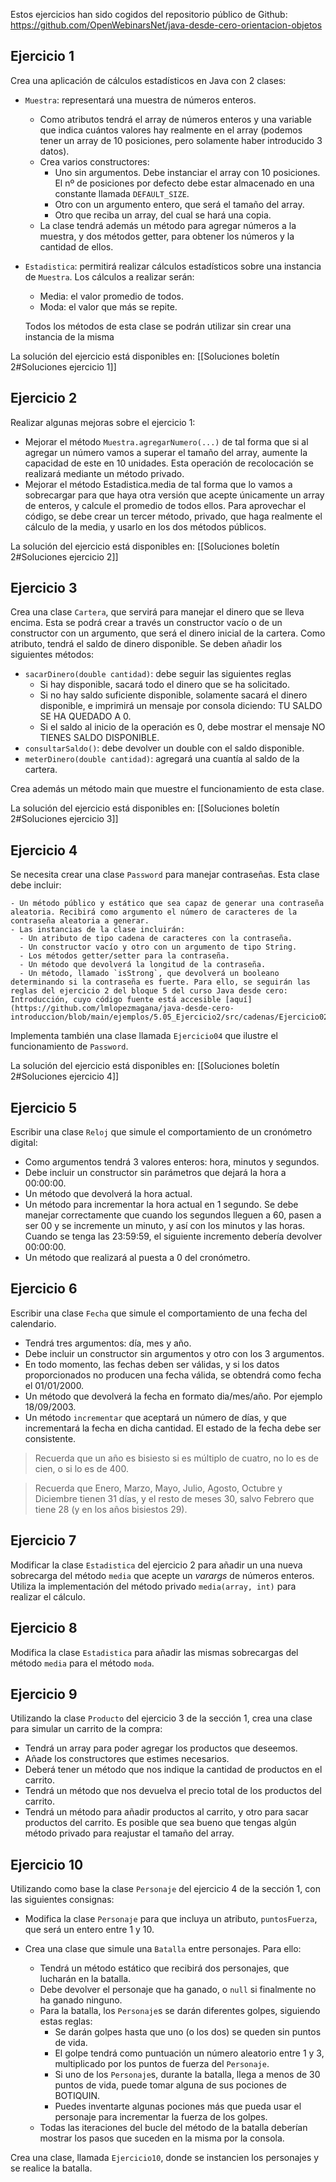 Estos ejercicios han sido cogidos del repositorio público de Github: https://github.com/OpenWebinarsNet/java-desde-cero-orientacion-objetos

## Ejercicio 1
Crea una aplicación de cálculos estadísticos en Java con 2 clases:
  
- `Muestra`: representará una muestra de números enteros. 
  - Como atributos tendrá el array de números enteros y una variable que indica cuántos valores hay realmente en el array (podemos tener un array de 10 posiciones, pero solamente haber introducido 3 datos).
  - Crea varios constructores:
    - Uno sin argumentos. Debe instanciar el array con 10 posiciones. El nº de posiciones por defecto debe estar almacenado en una constante llamada `DEFAULT_SIZE`.
    - Otro con un argumento entero, que será el tamaño del array.
    - Otro que reciba un array, del cual se hará una copia.
  - La clase tendrá además un método para agregar números a la muestra, y dos métodos getter, para obtener los números y la cantidad de ellos.
  
- `Estadistica`: permitirá realizar cálculos estadísticos sobre una instancia de `Muestra`. Los cálculos a realizar serán:
  - Media: el valor promedio de todos.
  - Moda: el valor que más se repite.
  
  Todos los métodos de esta clase se podrán utilizar sin crear una instancia de la misma  

La solución del ejercicio está disponibles en: [[Soluciones boletín 2#Soluciones ejercicio 1]]


## Ejercicio 2
Realizar algunas mejoras sobre el ejercicio 1:

- Mejorar el método `Muestra.agregarNumero(...)` de tal forma  que si al agregar un número vamos a superar el tamaño del array, aumente la capacidad de este en 10 unidades. Esta operación de recolocación se realizará mediante un método privado.
- Mejorar el método Estadistica.media de tal forma que lo vamos a sobrecargar para que haya otra versión que acepte únicamente un array de enteros, y calcule el promedio de todos ellos. Para aprovechar el código, se debe crear un tercer método, privado, que haga realmente el cálculo de la media, y usarlo en los dos métodos públicos.

La solución del ejercicio está disponibles en: [[Soluciones boletín 2#Soluciones ejercicio 2]]


## Ejercicio 3
Crea una clase `Cartera`, que servirá para manejar el dinero que se lleva encima. Esta se podrá crear a través un constructor vacío o de un constructor con un argumento, que será el dinero inicial de la cartera. Como atributo, tendrá el saldo de dinero disponible. Se deben añadir los siguientes métodos:
   - `sacarDinero(double cantidad)`: debe seguir las siguientes reglas
     - Si hay disponible, sacará todo el dinero que se ha solicitado.
     - Si no hay saldo suficiente disponible, solamente sacará el dinero disponible, e imprimirá un mensaje por consola diciendo: TU SALDO SE HA QUEDADO A 0.
     - Si el saldo al inicio de la operación es 0, debe mostrar el mensaje NO TIENES SALDO DISPONIBLE.
   - `consultarSaldo()`: debe devolver un double con el saldo disponible.
   - `meterDinero(double cantidad)`: agregará una cuantía al saldo de la cartera.

Crea además un método main que muestre el funcionamiento de esta clase.


La solución del ejercicio está disponibles en: [[Soluciones boletín 2#Soluciones ejercicio 3]]


## Ejercicio 4

Se necesita crear una clase `Password` para manejar contraseñas. Esta clase debe incluir:

    - Un método público y estático que sea capaz de generar una contraseña aleatoria. Recibirá como argumento el número de caracteres de la contraseña aleatoria a generar.
    - Las instancias de la clase incluirán:
      - Un atributo de tipo cadena de caracteres con la contraseña.
      - Un constructor vacío y otro con un argumento de tipo String.
      - Los métodos getter/setter para la contraseña.
      - Un método que devolverá la longitud de la contraseña.
      - Un método, llamado `isStrong`, que devolverá un booleano determinando si la contraseña es fuerte. Para ello, se seguirán las reglas del ejercicio 2 del bloque 5 del curso Java desde cero: Introducción, cuyo código fuente está accesible [aquí](https://github.com/lmlopezmagana/java-desde-cero-introduccion/blob/main/ejemplos/5.05_Ejercicio2/src/cadenas/Ejercicio02.java).

Implementa también una clase llamada `Ejercicio04` que ilustre el funcionamiento de `Password`.


La solución del ejercicio está disponibles en: [[Soluciones boletín 2#Soluciones ejercicio 4]]


## Ejercicio 5
Escribir una clase `Reloj` que simule el comportamiento de un cronómetro digital:

- Como argumentos tendrá 3 valores enteros: hora, minutos y segundos.
- Debe incluir un constructor sin parámetros que dejará la hora a 00:00:00.
- Un método que devolverá la hora actual.
- Un método para incrementar la hora actual en 1 segundo. Se debe manejar correctamente que cuando los segundos lleguen a 60, pasen a ser 00 y se incremente un minuto, y así con los minutos y las horas. Cuando se tenga las 23:59:59, el siguiente incremento debería devolver 00:00:00.
- Un método que realizará al puesta a 0 del cronómetro.

## Ejercicio 6
Escribir una clase `Fecha` que simule el comportamiento de una fecha del calendario.

- Tendrá tres argumentos: día, mes y año.
- Debe incluir un constructor sin argumentos y otro con los 3 argumentos.
- En todo momento, las fechas deben ser válidas, y si los datos proporcionados no producen una fecha válida, se obtendrá como fecha el 01/01/2000.
- Un método que devolverá la fecha en formato dia/mes/año. Por ejemplo 18/09/2003.
- Un método `incrementar` que aceptará un número de días, y que incrementará la fecha en dicha cantidad. El estado de la fecha debe ser consistente.

> Recuerda que un año es bisiesto si es múltiplo de cuatro, no lo es de cien, o si lo es de 400.

> Recuerda que Enero, Marzo, Mayo, Julio, Agosto, Octubre y Diciembre tienen 31 días, y el resto de meses 30, salvo Febrero que tiene 28 (y en los años bisiestos 29).

## Ejercicio 7
Modificar la clase `Estadistica` del ejercicio 2 para añadir un una nueva sobrecarga del método `media` que acepte un _varargs_ de números enteros. Utiliza la implementación del método privado `media(array, int)` para realizar el cálculo.

## Ejercicio 8
Modifica la clase `Estadistica` para añadir las mismas sobrecargas del método `media` para el método `moda`.

## Ejercicio 9
Utilizando la clase `Producto` del ejercicio 3 de la sección 1, crea una clase para simular un carrito de la compra:

- Tendrá un array para poder agregar los productos que deseemos.
- Añade los constructores que estimes necesarios.
- Deberá tener un método que nos indique la cantidad de productos en el carrito.
- Tendrá un método que nos devuelva el precio total de los productos del carrito.
- Tendrá un método para añadir productos al carrito, y otro para sacar productos del carrito. Es posible que sea bueno que tengas algún método privado para reajustar el tamaño del array.

## Ejercicio 10
Utilizando como base la clase `Personaje` del ejercicio 4 de la sección 1, con las siguientes consignas:

- Modifica la clase `Personaje` para que incluya un atributo, `puntosFuerza`, que será un entero entre 1 y 10.

- Crea una clase que simule una `Batalla` entre personajes. Para ello:
   - Tendrá un método estático que recibirá dos personajes, que lucharán en la batalla.
   - Debe devolver el personaje que ha ganado, o `null` si finalmente no ha ganado ninguno.
   - Para la batalla, los  `Personaje`s se darán diferentes golpes, siguiendo estas reglas:
     - Se darán golpes hasta que uno (o los dos) se queden sin puntos de vida.
     - El golpe tendrá como puntuación un número aleatorio entre 1 y 3, multiplicado por los puntos de fuerza del `Personaje`.
     - Si uno de los `Personaje`s, durante la batalla, llega a menos de 30 puntos de vida, puede tomar alguna de sus pociones de BOTIQUIN.
     - Puedes inventarte algunas pociones más que pueda usar el personaje para incrementar la fuerza de los golpes.
    - Todas las iteraciones del bucle del método de la batalla deberían mostrar los pasos que suceden en la misma por la consola.

Crea una clase, llamada `Ejercicio10`, donde se instancien los personajes y se realice la batalla.